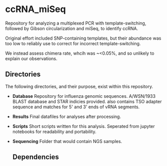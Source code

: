 # ccRNA_miSeq

Repository for analyzing a multiplexed PCR with template-switching, followed by Gibson circularization and miSeq, to identify ccRNA.

Original effort included SNP-containing templates, but their abundance was too low to reliably use to correct for incorrect template-switching.

We instead assess chimera rate, whcih was ~<0.05%, and so unlikely to explain our observations.

## Directories

The following directories, and their purpose, exist within this repository.

- <b>Database</b>       Repository for influenza genomic sequences. A/WSN/1933 BLAST database and STAR indicies provided. also contains TSO adapter sequence and matches for     5' and 3' ends of vRNA segments.
- <b>Results</b>        Final datafiles for analyses after processing.
- <b>Scripts</b>        Short scripts written for this analysis. Seperated from jupyter notebooks for readability and portability.
- <b>Sequencing</b>     Folder that would contain NGS samples.

  ## Dependencies

  

